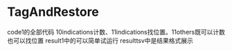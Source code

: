 # TagAndRestore
code1的全部代码
10indications计数、11indications找位置。11others既可以计数也可以找位置
result1中的可以简单试运行
resulttsv中是结果格式展示
